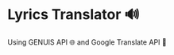# Lyrics Translator :loud_sound:

Using GENUIS API :globe_with_meridians: and Google Translate API :speech_balloon:
